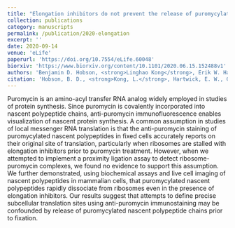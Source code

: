 ```yaml
---
title: "Elongation inhibitors do not prevent the release of puromycylated nascent polypeptide chains from ribosomes"
collection: publications
category: manuscripts
permalink: /publication/2020-elongation
excerpt: ''
date: 2020-09-14
venue: 'eLife'
paperurl: 'https://doi.org/10.7554/eLife.60048'
biorxiv: 'https://www.biorxiv.org/content/10.1101/2020.06.15.152488v1'
authors: 'Benjamin D. Hobson, <strong>Linghao Kong</strong>, Erik W. Hartwick, Ruben L. Gonzalez, & Peter A. Sims'
citation: 'Hobson, B. D., <strong>Kong, L.</strong>, Hartwick, E. W., Gonzalez, R. L., Jr., & Sims, P. A. (2020). Elongation inhibitors do not prevent the release of puromycylated nascent polypeptide chains from ribosomes. eLife 9, e60048 (eLife). https://doi.org/10.7554/eLife.60048'
---
```



Puromycin is an amino-acyl transfer RNA analog widely employed in studies of protein synthesis. Since puromycin is covalently incorporated into nascent polypeptide chains, anti-puromycin immunofluorescence enables visualization of nascent protein synthesis. A common assumption in studies of local messenger RNA translation is that the anti-puromycin staining of puromycylated nascent polypeptides in fixed cells accurately reports on their original site of translation, particularly when ribosomes are stalled with elongation inhibitors prior to puromycin treatment. However, when we attempted to implement a proximity ligation assay to detect ribosome-puromycin complexes, we found no evidence to support this assumption. We further demonstrated, using biochemical assays and live cell imaging of nascent polypeptides in mammalian cells, that puromycylated nascent polypeptides rapidly dissociate from ribosomes even in the presence of elongation inhibitors. Our results suggest that attempts to define precise subcellular translation sites using anti-puromycin immunostaining may be confounded by release of puromycylated nascent polypeptide chains prior to fixation.

